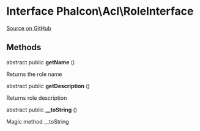 # Interface **Phalcon\\Acl\\RoleInterface**

<a href="https://github.com/phalcon/cphalcon/blob/master/phalcon/acl/roleinterface.zep" class="btn btn-default btn-sm">Source on GitHub</a>

## Methods
abstract public  **getName** ()

Returns the role name


abstract public  **getDescription** ()

Returns role description


abstract public  **__toString** ()

Magic method __toString
